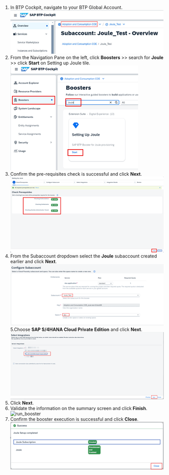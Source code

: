 1. In BTP Cockpit, navigate to your BTP Global Account.<br/>
![run_booster](1.jpg)
2. From the Navigation Pane on the left, click **Boosters** >> search for **Joule** >> click **Start** on Setting up Joule tile.<br/>
![run_booster](2.png)
3. Confirm the pre-requisites check is successful and click **Next**.</br>
![run_booster](3.png)
4. From the Subaccount dropdown select the **Joule** subaccount created earlier and click **Next**.</br>
![run_booster](4.png)
5.Choose **SAP S/4HANA Cloud Private Edition** and click **Next**.</br>
![run_booster](5.png)
6. Click **Next**.
7. Validate the information on the summary screen and click **Finish**.</br>
![run_booster](6.jpg)
8. Confirm the booster execution is successful and click **Close**.</br>
![run_booster](7.png)
